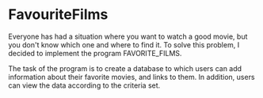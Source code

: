 # FavouriteFilms
Everyone has had a situation where you want to watch a good movie, but you don't know which one and where to find it. To solve this problem, I decided to implement the program FAVORITE_FILMS.

The task of the program is to create a database to which users can add information about their favorite movies, and links to them. In addition, users can view the data according to the criteria set.
